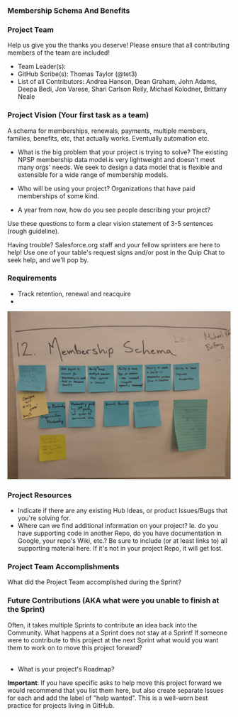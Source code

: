 ### Membership Schema And Benefits

### Project Team
Help us give you the thanks you deserve! Please ensure that all contributing members of the team are included!
* Team Leader(s): 
* GitHub Scribe(s): Thomas Taylor (@tet3)
* List of all Contributors: Andrea Hanson, Dean Graham, John Adams, Deepa Bedi, Jon Varese, Shari Carlson Reily, Michael Kolodner, Brittany Neale

### Project Vision (Your first task as a team)
A schema for memberships, renewals, payments, multiple members, families, benefits, etc, that actually works. Eventually automation etc.

* What is the big problem that your project is trying to solve?
    The existing NPSP membership data model is very lightweight and doesn't meet many orgs' needs. We seek to design a data model that is flexible and extensible for a wide range of membership models. 

* Who will be using your project?
    Organizations that have paid memberships of some kind. 

* A year from now, how do you see people describing your project?

Use these questions to form a clear vision statement of 3-5 sentences (rough guideline). 

Having trouble? Salesforce.org staff and your fellow sprinters are here to help! Use one of your table's request signs and/or post in the Quip Chat to seek help, and we'll pop by.

### Requirements

* Track retention, renewal and reacquire
* 

![Image of MemberPosterPhoto.jpg](images/MemberPosterPhoto.jpg)

### Project Resources



* Indicate if there are any existing Hub Ideas, or product Issues/Bugs that you're solving for. 
* Where can we find additional information on your project? Ie. do you have supporting code in another Repo, do you have documentation in Google, your repo's Wiki, etc.? Be sure to include (or at least links to) all supporting material here. If it's not in your project Repo, it will get lost.

### Project Team Accomplishments
What did the Project Team accomplished during the Sprint?

### Future Contributions (AKA what were you unable to finish at the Sprint)
Often, it takes multiple Sprints to contribute an idea back into the Community. What happens at a Sprint does not stay at a Sprint! If someone were to contribute to this project at the next Sprint what would you want them to work on to move this project forward?<br><br>
* What is your project's Roadmap?

**Important**: If you have specific asks to help move this project forward we would recommend that you list them here, but also create separate Issues for each and add the label of "help wanted". This is a well-worn best practice for projects living in GitHub.